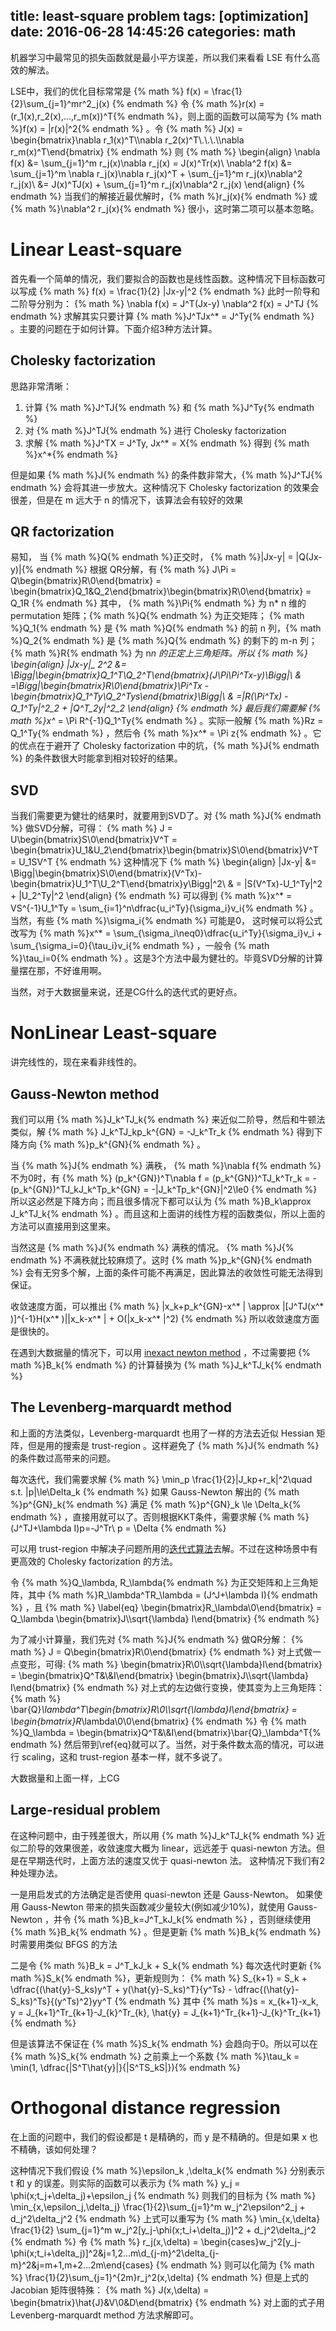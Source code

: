 title: least-square problem
tags: [optimization]
date: 2016-06-28 14:45:26
categories: math
---
机器学习中最常见的损失函数就是最小平方误差，所以我们来看看 LSE 有什么高效的解法。
<!--more-->
LSE中，我们的优化目标常常是
{% math %}
f(x) = \frac{1}{2}\sum_{j=1}^mr^2_j(x)
{% endmath %}
令 {% math %}r(x) = (r_1(x),r_2(x),...,r_m(x))^T{% endmath %}，则上面的函数可以简写为 {% math %}f(x) = \|r(x)\|^2{% endmath %} 。令
{% math %}
J(x) = \begin{bmatrix}\nabla r_1(x)^T\\\nabla r_2(x)^T\\.\\.\\.\\\nabla r_m(x)^T\end{bmatrix}
{% endmath %}
则
{% math %}
\begin{align}
\nabla f(x) &= \sum_{j=1}^m r_j(x)\nabla r_j(x) = J(x)^Tr(x)\\
\nabla^2 f(x) &= \sum_{j=1}^m \nabla r_j(x)\nabla r_j(x)^T + \sum_{j=1}^m r_j(x)\nabla^2 r_j(x)\\
&= J(x)^TJ(x) + \sum_{j=1}^m r_j(x)\nabla^2 r_j(x)
\end{align}
{% endmath %}
当我们的解接近最优解时，{% math %}r_j(x){% endmath %} 或 {% math %}\nabla^2 r_j(x){% endmath %} 很小，这时第二项可以基本忽略。

# Linear Least-square
首先看一个简单的情况，我们要拟合的函数也是线性函数。这种情况下目标函数可以写成
{% math %}
f(x) = \frac{1}{2} \|Jx-y\|^2
{% endmath %}
此时一阶导和二阶导分别为：
{% math %}
\nabla f(x) = J^T(Jx-y)
\nabla^2 f(x) = J^TJ
{% endmath %}
求解其实只要计算 {% math %}J^TJx^* = J^Ty{% endmath %} 。主要的问题在于如何计算。下面介绍3种方法计算。

## Cholesky factorization
思路非常清晰：
1. 计算 {% math %}J^TJ{% endmath %} 和 {% math %}J^Ty{% endmath %}
2. 对 {% math %}J^TJ{% endmath %} 进行 Cholesky factorization
3. 求解 {% math %}J^TX = J^Ty, Jx^* = X{% endmath %} 得到 {% math %}x^*{% endmath %}

但是如果 {% math %}J{% endmath %} 的条件数非常大，{% math %}J^TJ{% endmath %} 会将其进一步放大。这种情况下 Cholesky factorization 的效果会很差，但是在 m 远大于 n 的情况下，该算法会有较好的效果

## QR factorization
易知， 当 {% math %}Q{% endmath %}正交时， {% math %}\|Jx-y\| = \|Q(Jx-y)\|{% endmath %} 根据 QR分解，有
{% math %}
J\Pi = Q\begin{bmatrix}R\\0\end{bmatrix} = \begin{bmatrix}Q_1&Q_2\end{bmatrix}\begin{bmatrix}R\\0\end{bmatrix} = Q_1R
{% endmath %}
其中， {% math %}\Pi{% endmath %} 为 n* n 维的 permutation 矩阵；{% math %}Q{% endmath %} 为正交矩阵； {% math %}Q_1{% endmath %} 是 {% math %}Q{% endmath %} 的前 n 列，{% math %}Q_2{% endmath %} 是 {% math %}Q{% endmath %} 的剩下的 m-n 列； {% math %}R{% endmath %} 为 n*n 的正定上三角矩阵。所以
{% math %}
\begin{align}
\|Jx-y\|_ 2^2 &= \Bigg\|\begin{bmatrix}Q_1^T\\Q_2^T\end{bmatrix}(J\Pi\Pi^Tx-y)\Bigg\|\\
& =\Bigg\|\begin{bmatrix}R\\0\end{bmatrix}\Pi^Tx - \begin{bmatrix}Q_1^Ty\\Q_2^Tys\end{bmatrix}\Bigg\|\\
& =\|R(\Pi^Tx) - Q_1^Ty\|^2_2 + \|Q^T_2y\|^2_2
\end{align}
{% endmath %}
最后我们需要解 {% math %}x^* = \Pi R^{-1}Q_1^Ty{% endmath %} 。实际一般解 {% math %}Rz = Q_1^Ty{% endmath %} ，然后令 {% math %}x^* = \Pi z{% endmath %} 。它的优点在于避开了 Cholesky factorization 中的坑，{% math %}J{% endmath %} 的条件数很大时能拿到相对较好的结果。
## SVD
当我们需要更为健壮的结果时，就要用到SVD了。对 {% math %}J{% endmath %} 做SVD分解，可得：
{% math %}
J = U\begin{bmatrix}S\\0\end{bmatrix}V^T = \begin{bmatrix}U_1&U_2\end{bmatrix}\begin{bmatrix}S\\0\end{bmatrix}V^T = U_1SV^T
{% endmath %}
这种情况下
{% math %}
\begin{align}
\|Jx-y\| &= \Bigg\|\begin{bmatrix}S\\0\end{bmatrix}(V^Tx)-\begin{bmatrix}U_1^T\\U_2^T\end{bmatrix}y\Bigg\|^2\\
& = \|S(V^Tx)-U_1^Ty\|^2 + \|U_2^Ty\|^2
\end{align}
{% endmath %}
可以得到 {% math %}x^* = VS^{-1}U_1^Ty = \sum_{i=1}^n\dfrac{u_i^Ty}{\sigma_i}v_i{% endmath %} 。当然，有些 {% math %}\sigma_i{% endmath %} 可能是0， 这时候可以将公式改写为 {% math %}x^* = \sum_{\sigma_i\neq0}\dfrac{u_i^Ty}{\sigma_i}v_i + \sum_{\sigma_i=0}{\tau_i}v_i{% endmath %} ，一般令 {% math %}\tau_i=0{% endmath %} 。这是3个方法中最为健壮的。毕竟SVD分解的计算量摆在那，不好谁用啊。

当然，对于大数据量来说，还是CG什么的迭代式的更好点。

# NonLinear Least-square
讲完线性的，现在来看非线性的。
## Gauss-Newton method
我们可以用 {% math %}J_k^TJ_k{% endmath %} 来近似二阶导，然后和牛顿法类似，解
{% math %}
J_k^TJ_kp_k^{GN} = -J_k^Tr_k
{% endmath %}
得到下降方向 {% math %}p_k^{GN}{% endmath %} 。

当 {% math %}J{% endmath %} 满秩， {% math %}\nabla f{% endmath %} 不为0时，有
{% math %}
(p_k^{GN})^T\nabla f = (p_k^{GN})^TJ_k^Tr_k = -(p_k^{GN})^TJ_kJ_k^Tp_k^{GN} = -\|J_k^Tp_k^{GN}\|^2\le0
{% endmath %}
所以这必然是下降方向；而且很多情况下都可以认为 {% math %}B_k\approx J_k^TJ_k{% endmath %} 。而且这和上面讲的线性方程的函数类似，所以上面的方法可以直接用到这里来。

当然这是 {% math %}J{% endmath %} 满秩的情况。 {% math %}J{% endmath %} 不满秩就比较麻烦了。这时 {% math %}p_k^{GN}{% endmath %} 会有无穷多个解，上面的条件可能不再满足，因此算法的收敛性可能无法得到保证。

收敛速度方面，可以推出
{% math %}
\|x_k+p_k^{GN}-x^* \| \approx \|[J^TJ(x^* )]^{-1}H(x^* )\|\|x_k-x^* \| + O(\|x_k-x^* \|^2)
{% endmath %}
所以收敛速度方面是很快的。

在遇到大数据量的情况下，可以用 [inexact newton method](http://modkzs.github.io/2016/06/10/large-scale-unconstrained-optimization/) ，不过需要把 {% math %}B_k{% endmath %} 的计算替换为 {% math %}J_k^TJ_k{% endmath %}

## The Levenberg-marquardt method
和上面的方法类似，Levenberg-marquardt 也用了一样的方法去近似 Hessian 矩阵，但是用的搜索是 trust-region 。这样避免了 {% math %}J{% endmath %} 的条件数过高带来的问题。

每次迭代，我们需要求解
{% math %}
\min_p \frac{1}{2}\|J_kp+r_k\|^2\quad s.t. \|p\|\le\Delta_k
{% endmath %}
如果 Gauss-Newton 解出的 {% math %}p^{GN}_k{% endmath %} 满足 {% math %}p^{GN}_k \le \Delta_k{% endmath %} ，直接用就可以了。否则根据KKT条件，需要求解
{% math %}
(J^TJ+\lambda I)p=-J^Tr\\
p = \Delta
{% endmath %}

可以用 trust-region 中解决子问题所用的[迭代式算法](http://modkzs.github.io/2016/06/06/Trust-region-method/)去解。不过在这种场景中有更高效的 Cholesky factorization 的方法。

令 {% math %}Q_\lambda, R_\lambda{% endmath %} 为正交矩阵和上三角矩阵，其中 {% math %}R_\lambda^TR_\lambda = (J^J+\lambda I){% endmath %} ，且
{% math %}
\label{eq}
\begin{bmatrix}R_\lambda\\0\end{bmatrix} = Q_\lambda \begin{bmatrix}J\\\sqrt{\lambda} I\end{bmatrix}
{% endmath %}

为了减小计算量，我们先对 {% math %}J{% endmath %} 做QR分解：
{% math %}
J = Q\begin{bmatrix}R\\0\end{bmatrix}
{% endmath %}
对上式做一点变形，可得:
{% math %}
\begin{bmatrix}R\\0\\\sqrt{\lambda}I\end{bmatrix} = \begin{bmatrix}Q^T&\\&I\end{bmatrix} \begin{bmatrix}J\\\sqrt{\lambda} I\end{bmatrix}
{% endmath %}
对上式的左边做行变换，使其变为上三角矩阵：
{% math %}
\bar{Q}_\lambda^T\begin{bmatrix}R\\0\\\sqrt{\lambda}I\end{bmatrix} = \begin{bmatrix}R_\lambda\\0\\0\end{bmatrix}
{% endmath %}
令 {% math %}Q_\lambda = \begin{bmatrix}Q^T&\\&I\end{bmatrix}\bar{Q}_\lambda^T{% endmath %}
然后带到\ref{eq}就可以了。当然，对于条件数太高的情况，可以进行 scaling，这和 trust-region 基本一样，就不多说了。

大数据量和上面一样，上CG

## Large-residual problem
在这种问题中，由于残差很大，所以用 {% math %}J_k^TJ_k{% endmath %} 近似二阶导的效果很差，收敛速度大概为 linear，远远差于 quasi-newton 方法。但是在早期迭代时，上面方法的速度又优于 quasi-newton 法。
这种情况下我们有2种处理办法。

一是用启发式的方法确定是否使用 quasi-newton 还是 Gauss-Newton。 如果使用 Gauss-Newton 带来的损失函数减少量较大(例如减少10%)，就使用 Gauss-Newton ，并令 {% math %}B_k=J^T_kJ_k{% endmath %} ，否则继续使用 {% math %}B_k{% endmath %} 。但是更新 {% math %}B_k{% endmath %} 时需要用类似 BFGS 的方法

二是令 {% math %}B_k = J^T_kJ_k + S_k{% endmath %} 每次迭代时更新 {% math %}S_k{% endmath %}，更新规则为：
{% math %}
S_{k+1} = S_k + \dfrac{(\hat{y}-S_ks)y^T + y(\hat{y}-S_ks)^T}{y^Ts} - \dfrac{(\hat{y}-S_ks)^Ts}{(y^Ts)^2}yy^T
{% endmath %}
其中 {% math %}s = x_{k+1}-x_k, y = J_{k+1}^Tr_{k+1}-J_{k}^Tr_{k}, \hat{y} = J_{k+1}^Tr_{k+1}-J_{k}^Tr_{k+1}{% endmath %}

但是该算法不保证在 {% math %}S_k{% endmath %} 会趋向于0。所以可以在 {% math %}S_k{% endmath %} 之前乘上一个系数 {% math %}\tau_k = \min(1, \dfrac{|S^T\hat{y}|}{|S^TS_kS|}){% endmath %}

# Orthogonal distance regression
在上面的问题中，我们的假设都是 t 是精确的，而 y 是不精确的。但是如果 x 也不精确，该如何处理？

这种情况下我们假设 {% math %}\epsilon_k ,\delta_k{% endmath %} 分别表示 t 和 y 的误差。则实际的函数可以表示为
{% math %}
y_j = \phi(x;t_j+\delta_j)+\epsilon_j
{% endmath %}
则我们的目标为
{% math %}
\min_{x,\epsilon_j,\delta_j} \frac{1}{2}\sum_{j=1}^m w_j^2\epsilon^2_j + d_j^2\delta_j^2
{% endmath %}
上式可以重写为
{% math %}
\min_{x,\delta} \frac{1}{2} \sum_{j=1}^m w_j^2[y_j-\phi(x;t_i+\delta_j)]^2 + d_j^2\delta_j^2
{% endmath %}
令
{% math %}
r_j(x,\delta) = \begin{cases}w_j^2[y_j-\phi(x;t_i+\delta_j)]^2&j=1,2...m\\d_{j-m}^2\delta_{j-m}^2&j=m+1,m+2...2m\end{cases}
{% endmath %}
则可以化简为
{% math %}
\frac{1}{2}\sum_{j=1}^{2m}r_j^2(x,\delta)
{% endmath %}
但是上式的 Jacobian 矩阵很特殊：
{% math %}
J(x,\delta) = \begin{bmatrix}\hat{J}&V\\0&D\end{bmatrix}
{% endmath %}
对上面的式子用 Levenberg-marquardt method 方法求解即可。
